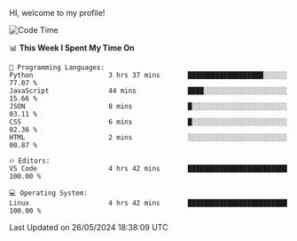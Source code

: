 HI, welcome to my profile!
<!--START_SECTION:waka-->
![Code Time](http://img.shields.io/badge/Code%20Time-1%2C863%20hrs%202%20mins-blue)

📊 **This Week I Spent My Time On** 

```text
💬 Programming Languages: 
Python                   3 hrs 37 mins       ███████████████████░░░░░░   77.07 % 
JavaScript               44 mins             ████░░░░░░░░░░░░░░░░░░░░░   15.66 % 
JSON                     8 mins              █░░░░░░░░░░░░░░░░░░░░░░░░   03.11 % 
CSS                      6 mins              █░░░░░░░░░░░░░░░░░░░░░░░░   02.36 % 
HTML                     2 mins              ░░░░░░░░░░░░░░░░░░░░░░░░░   00.87 % 

🔥 Editors: 
VS Code                  4 hrs 42 mins       █████████████████████████   100.00 % 

💻 Operating System: 
Linux                    4 hrs 42 mins       █████████████████████████   100.00 % 
```


 Last Updated on 26/05/2024 18:38:09 UTC
<!--END_SECTION:waka-->
